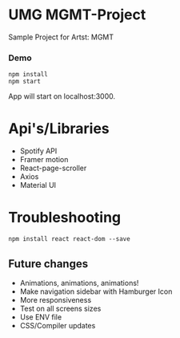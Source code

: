 # UMG MGMT-Project

Sample Project for Artst: MGMT

### Demo

```
npm install
npm start
```

App will start on localhost:3000.

# Api's/Libraries

- Spotify API
- Framer motion
- React-page-scroller
- Axios
- Material UI


# Troubleshooting


```
npm install react react-dom --save
```

## Future changes

- Animations, animations, animations!
- Make navigation sidebar with Hamburger Icon
- More responsiveness
- Test on all screens sizes
- Use ENV file
- CSS/Compiler updates


